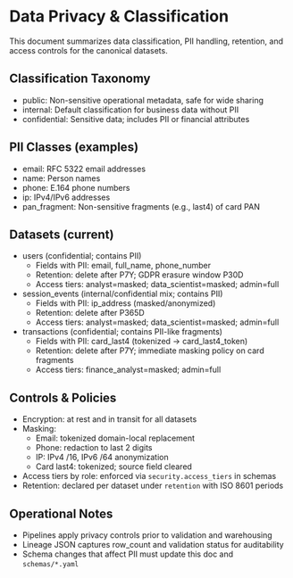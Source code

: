 # Data Privacy & Classification

This document summarizes data classification, PII handling, retention, and access controls for the canonical datasets.

## Classification Taxonomy
- public: Non-sensitive operational metadata, safe for wide sharing
- internal: Default classification for business data without PII
- confidential: Sensitive data; includes PII or financial attributes

## PII Classes (examples)
- email: RFC 5322 email addresses
- name: Person names
- phone: E.164 phone numbers
- ip: IPv4/IPv6 addresses
- pan_fragment: Non-sensitive fragments (e.g., last4) of card PAN

## Datasets (current)
- users (confidential; contains PII)
  - Fields with PII: email, full_name, phone_number
  - Retention: delete after P7Y; GDPR erasure window P30D
  - Access tiers: analyst=masked; data_scientist=masked; admin=full
- session_events (internal/confidential mix; contains PII)
  - Fields with PII: ip_address (masked/anonymized)
  - Retention: delete after P365D
  - Access tiers: analyst=masked; data_scientist=masked; admin=full
- transactions (confidential; contains PII-like fragments)
  - Fields with PII: card_last4 (tokenized → card_last4_token)
  - Retention: delete after P7Y; immediate masking policy on card fragments
  - Access tiers: finance_analyst=masked; admin=full

## Controls & Policies
- Encryption: at rest and in transit for all datasets
- Masking:
  - Email: tokenized domain-local replacement
  - Phone: redaction to last 2 digits
  - IP: IPv4 /16, IPv6 /64 anonymization
  - Card last4: tokenized; source field cleared
- Access tiers by role: enforced via `security.access_tiers` in schemas
- Retention: declared per dataset under `retention` with ISO 8601 periods

## Operational Notes
- Pipelines apply privacy controls prior to validation and warehousing
- Lineage JSON captures row_count and validation status for auditability
- Schema changes that affect PII must update this doc and `schemas/*.yaml`
